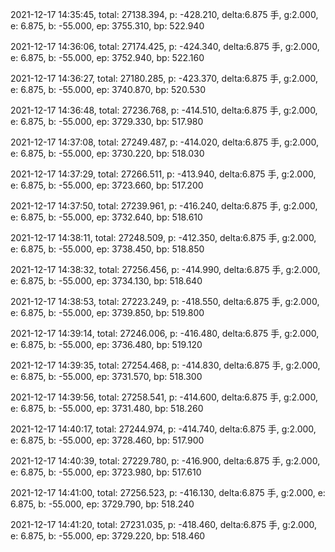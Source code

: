 2021-12-17 14:35:45, total: 27138.394, p: -428.210, delta:6.875 手, g:2.000, e: 6.875, b: -55.000, ep: 3755.310, bp: 522.940

2021-12-17 14:36:06, total: 27174.425, p: -424.340, delta:6.875 手, g:2.000, e: 6.875, b: -55.000, ep: 3752.940, bp: 522.160

2021-12-17 14:36:27, total: 27180.285, p: -423.370, delta:6.875 手, g:2.000, e: 6.875, b: -55.000, ep: 3740.870, bp: 520.530

2021-12-17 14:36:48, total: 27236.768, p: -414.510, delta:6.875 手, g:2.000, e: 6.875, b: -55.000, ep: 3729.330, bp: 517.980

2021-12-17 14:37:08, total: 27249.487, p: -414.020, delta:6.875 手, g:2.000, e: 6.875, b: -55.000, ep: 3730.220, bp: 518.030

2021-12-17 14:37:29, total: 27266.511, p: -413.940, delta:6.875 手, g:2.000, e: 6.875, b: -55.000, ep: 3723.660, bp: 517.200

2021-12-17 14:37:50, total: 27239.961, p: -416.240, delta:6.875 手, g:2.000, e: 6.875, b: -55.000, ep: 3732.640, bp: 518.610

2021-12-17 14:38:11, total: 27248.509, p: -412.350, delta:6.875 手, g:2.000, e: 6.875, b: -55.000, ep: 3738.450, bp: 518.850

2021-12-17 14:38:32, total: 27256.456, p: -414.990, delta:6.875 手, g:2.000, e: 6.875, b: -55.000, ep: 3734.130, bp: 518.640

2021-12-17 14:38:53, total: 27223.249, p: -418.550, delta:6.875 手, g:2.000, e: 6.875, b: -55.000, ep: 3739.850, bp: 519.800

2021-12-17 14:39:14, total: 27246.006, p: -416.480, delta:6.875 手, g:2.000, e: 6.875, b: -55.000, ep: 3736.480, bp: 519.120

2021-12-17 14:39:35, total: 27254.468, p: -414.830, delta:6.875 手, g:2.000, e: 6.875, b: -55.000, ep: 3731.570, bp: 518.300

2021-12-17 14:39:56, total: 27258.541, p: -414.600, delta:6.875 手, g:2.000, e: 6.875, b: -55.000, ep: 3731.480, bp: 518.260

2021-12-17 14:40:17, total: 27244.974, p: -414.740, delta:6.875 手, g:2.000, e: 6.875, b: -55.000, ep: 3728.460, bp: 517.900

2021-12-17 14:40:39, total: 27229.780, p: -416.900, delta:6.875 手, g:2.000, e: 6.875, b: -55.000, ep: 3723.980, bp: 517.610

2021-12-17 14:41:00, total: 27256.523, p: -416.130, delta:6.875 手, g:2.000, e: 6.875, b: -55.000, ep: 3729.790, bp: 518.240

2021-12-17 14:41:20, total: 27231.035, p: -418.460, delta:6.875 手, g:2.000, e: 6.875, b: -55.000, ep: 3729.220, bp: 518.460